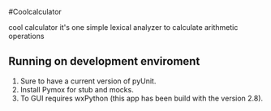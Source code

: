 
#Coolcalculator

cool calculator it's one simple lexical analyzer to calculate arithmetic operations

## Running on development enviroment

1. Sure to have a current version of pyUnit.
2. Install Pymox for stub and mocks.
3. To GUI requires wxPython (this app has been build with the version 2.8).
